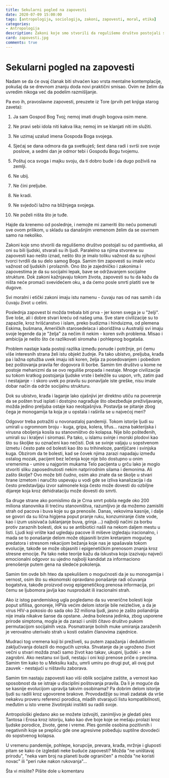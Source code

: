 ```yaml
---
title: Sekularni pogled na zapovesti
date: 2020-07-09 15:00:00
tags: [antropologija, sociologija, zakoni, zapovesti, moral, etika]
categories:
- Antropologija 
description: Zakoni koje smo stvorili da regulišemo društvo postojali su od pamtiveka, ali oni su bili ljudski, stvarali su ih ljudi...
card: zapovesti.jpg
comments: true
---
```


<style>
    .img-mb-14 { margin-bottom: 14px; }
    a { color: #6463ce; font-weight: 500; }
</style>

# Sekularni pogled na zapovesti

Nadam se da će ovaj članak biti shvaćen kao vrsta mentalne kontemplacije, pokušaj da se drevnom znanju doda novi praktični smisao. Ovim ne želim da uvredim nikoga već da podelim razmišljanje.

Pa evo ih, pravoslavne zapovesti, preuzete iz Tore (prvih pet knjiga starog zaveta):

1. Ja sam Gospod Bog Tvoj; nemoj imati drugih bogova osim mene.
2. Ne pravi sebi idola niti kakva lika; nemoj im se klanjati niti im služiti.
3. Ne uzimaj uzalud imena Gospoda Boga svojega.
4. Sjećaj se dana odmora da ga svetkuješ; šest dana radi i svrši sve svoje poslove, a sedmi dan je odmor tebi i Gospodu Bogu tvojemu.
5. Poštuj oca svoga i majku svoju, da ti dobro bude i da dugo poživiš na zemlji.

6. Ne ubij.
7. Ne čini preljube.
8. Ne kradi.
9. Ne svjedoči lažno na bližnjega svojega.
10. Ne poželi ništa što je tuđe.

Hajde da krenemo od poslednje, i nemojte mi zameriti što neću pomenuti sve ovom prilikom, u skladu sa današnjim vremenom želim da se osvrnem samo na nekoliko.

Zakoni koje smo stvorili da regulišemo društvo postojali su od pamtiveka, ali oni su bili ljudski, stvarali su ih ljudi. Paralelno sa njima stvorene su zapovesti kao nešto iznad, nešto što je imalo toliku važnost da su njihovi tvorci tvrdili da su delo samog Boga. Samim tim zapovesti su imale veću važnost od ljudskih i prolaznih. Ono što je zajedničko i zakonima i zapovestima je da su socijalni lepak, bave se održavanjem socijalne strukture. Dok zakoni kažnjavaju tokom života, zapovesti su tu da kažu da ništa neće promaći svevidećem oku, a da ćemo posle smrti platiti sve te dugove.

Svi moralni i etički zakoni imaju istu namenu - čuvaju nas od nas samih i da čuvaju život u celini.

Poslednja zapovest bi možda trebala biti prva - jer koren svega je u "želji". Sve loše, ali i dobre stvari kreću od našeg uma. Sve stare civilizacije su to zapazile, kroz hrišćanstvo i islam, preko budizma i hinduizma, od plemena Eskima, bušmana, Američkih starosedelaca i aboridžina u Australiji svi imaju svoje legende da je "želja" za nečim ili nekim - koren svih problema. Misao i ambicija je nešto što će razlikovati siromaha i pohlepnog bogataša. 

Problem nastaje kada postoji razlika između ponude i potržnje, pri čemu više interesnih strana želi istu objekt žudnje. Pa tako ubistvo, preljuba, krađa pa i lažna optužba uvek imaju isti koren, želja za posedovanjem i pobedom bez poštovanja pravila fer dogovora ili borbe. Samim tim društvo u kome ne postoje mehanizmi da se ovo reguliše propada i nestaje. Mnoge civilizacije su tokom kratkog postojanja ljudske vrste i beležile su uspon, vrh, zatim pad i nestajanje - i skoro uvek po pravilu su ponavljale iste greške, nisu imale dobar način da održe socijalnu strukturu.

Dok su ubistvo, krađa i laganje lako ojašnjivi jer direktno utiču na poverenje da se pošten trud isplati i dostojno nagrađuje što obezbeđuje preživljavanje, možda jedino preljuba ostaje kao neobjašnjiva. Postavlja se pitanje zbog čega je monogamija ta koja je u opstala i raširila se u najvećoj meri?

Odgovor treba potražiti u novonastaloj pandemiji. Tokom istorije ljudi su umirali u ogromnom broju - kuga, gripa, kolera, tifus... razna bakterijska i virusna oboljenja kosila su stanovništvo do kolapsa. Nije bilo pošteđenih, umirali su i kraljevi i siromasi. Pa tako, u islamu svinje i morski plodovi kao što su školjke su označeni kao nečisti. Dok se svinje valjaju u sopstvenom izmetu i često pate od bolesti kao što su trihineloze, pantljičare i svinjska kuga. Obzirom da te bolesti, kad se čovek njima zarazi napadaju između ostalog mozak, pacijent bez lečenja koje nije bilo dostupno u onim vremenima - umire u najgorim mukama Telo pacijenta u grču lako je moglo stvoriti sliku zaposednutosti nekim natprirodnim silama i demonima. Ali zašto školje? Ovo može biti čudno, osim ako znate da se školje u stvari hrane izmetom i naručito uspevaju u vodi gde se izliva kanalizacija i da često predstavljaju izvor salmonele koja često može dovesti do ozbiljne dijareje koja kroz dehidrataciju može dovesti do smrti.

Sa druge strane ako pomislimo da je Crna smrt pobila negde oko 200 miliona stanovnika ili trećinu stanovništva, razumljivo je da možemo zamisliti strah od pacova i buva koje su ga prenosile. Danas, vekovima kasnije, i dalje se govori da su lična higijena poput pranje ruku, konzumiranje čiste vode, kao i izum usisivača (uklanjanje buva, grinja ...) najbolji načini za borbu protiv zaraznih bolesti, dok su se antibiotici našli na nekom daljem mestu u listi. 
Ljudi koji vrište kad ugledaju pacove ili miševe izgledaju iracionalno, i mada se to ponašanje delom može objasniti brzim kretanjem mogućeg predatora i stresnom rekacijom bežanja koje nas je spašavala tokom evolucije, takođe se može objasniti i epigenetičkim prenosom znanja kroz stresne emocije. Pa tako neke teorije kažu da iskustva koja izazivaju najveći emocionalni odgovor su ujedno najbolji kandidat za informaciono prenošenje putem gena na sledeće pokolenja.

Samim tim ovde bih hteo da spekulišem o mogućnosti da je su monogamija i vernost, osim što su ekonomski opravdano ponašanje radi očuvanja bogatstva, takođe proizvod ovog epigenetičkog prenosa informacija, pri čemu se ljubomora javlja kao nusprodukt ili iracionalni strah. 

Ako iz istog pandemiskog ugla pogledamo da su venerične bolesti koje poput sifilisa, gonoreje, HPVa većim delom istorije bile neizlečive, a da je virus HIV-a pokosio do sada oko 32 miliona ljudi, jasno je zašto poliandrija nije imala nikakve šanse da opstane. Jedna bolesna jedinka, zbog usporene prirode simptoma, mogla je da zarazi i uništi čitavo društvo pukom permutacijom socijalnih veza. Posmatranje bolnih muke umiranja zaraženih je verovatno uterivalo strah u kosti ostalim članovima zajednice.

Mudraci tog vremena koji bi preživeli, su putem zapažanja i deduktivnim zaključivanja dolazili do mogućih uzroka. Shvatanje da je ugroženo život večni u stvari možda znači samo život kao takav, ukupni, ljudski - a ne zagrobni. Ako nestanu svi ljudi, nestaju i oni koji prenose priče o precima. Samim tim kako to u Meksiku kažu, umrli umiru po drugi put, ali ovaj put zauvek - nestajući u ništavilu zaborava.

Samim tim nastaju zapovesti kao viši oblik socijalne zaštite, a vernost kao sposobnost da se istraje u disciplini poštovanja pravila. Da li je moguće da se kasnije evolucijom upravlja takvim osobinama? Pa dobrim delom istorije ljudi su radili kroz ugovorene brakove. Provodadžije su imali zadatak da vrše nekakvu proveru referenci porodica, mladih stvarajući listu kompatibilnosti, međutim u isto vreme životinjski instikti su radili svoje.

Antropološki gledano ako se možete izdvojiti, zanimljivo je gledati ples Tantosa i Erosa kroz istoriju, kako kao dve boje koje se mešaju prolazi kroz ljudske porodice, živote, gene i vreme. Ples gomile osobina pozitivnih i negativnih koje se prepliću gde one agresivne pobeđuju suptilne dovodeći do sopstvenog kolapsa.

U vremenu pandemije, pohlepe, korupcije, prevara, krađa, mržnje i gluposti pitam se kako će izgledati neke buduće zapovesti?
Možda "ne uništavaj prirodu", "neka vam broj na planeti bude ograničen" a možda "ne koristi novac" ili "peri ruke nakon rukovanja"...

Šta vi mislite? Pišite dole u komentaru
